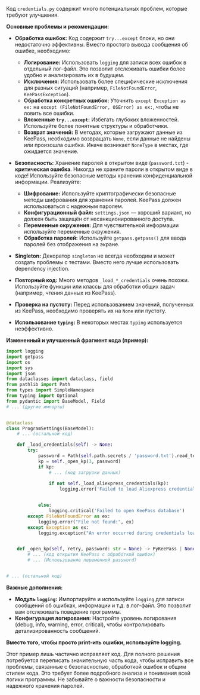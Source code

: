 Код `credentials.py` содержит много потенциальных проблем, которые требуют улучшения.

**Основные проблемы и рекомендации:**

* **Обработка ошибок:**  Код содержит `try...except` блоки, но они недостаточно эффективны. Вместо простого вывода сообщения об ошибке, необходимо:
    * **Логирование:**  Использовать `logging` для записи всех ошибок в отдельный лог-файл. Это позволит отслеживать ошибки более удобно и анализировать их в будущем.
    * **Исключения:**  Использовать более специфические исключения для разных ситуаций (например, `FileNotFoundError`, `KeePassException`).
    * **Обработка конкретных ошибок:**  Уточнить `except Exception as ex:` на `except (FileNotFoundError, OSError) as ex:`, чтобы не ловить все ошибки.
    * **Вложенные `try...except`:**  Избегать глубоких вложенностей. Используйте более понятные структуры и обработчики.
    * **Возврат значений:**  В методах, которые загружают данные из KeePass, необходимо возвращать `None`, если данные не найдены или произошла ошибка. Иначе возникает `NoneType` в местах, где ожидается значение.

* **Безопасность:**  Хранение паролей в открытом виде (`password.txt`)  - **критическая ошибка**. Никогда не храните пароли в открытом виде в коде! Используйте безопасные методы хранения конфиденциальной информации.  Реализуйте:
    * **Шифрование:**  Используйте криптографически безопасные методы шифрования для хранения паролей.  KeePass должен использоваться с надежным паролем.
    * **Конфигурационный файл:**  `settings.json` — хороший вариант, но должен быть защищён от несанкционированного доступа.
    * **Переменные окружения:**  Для чувствительной информации используйте переменные окружения.
    * **Обработка паролей:**  Используйте `getpass.getpass()` для ввода паролей без отображения на экране.

* **Singleton:**  Декоратор `singleton` не всегда необходим и может создать проблемы с тестами. Вместо него лучше использовать dependency injection.
* **Повторный код:**  Много методов `_load_*_credentials` очень похожи.  Используйте функции или классы для обработки общих задач (например, чтения данных из KeePass).
* **Проверка на пустоту:**  Перед использованием значений, полученных из KeePass, необходимо проверять их на `None` или пустоту.
* **Использование `typing`:** В некоторых местах `typing` используется неэффективно.


**Измененный и улучшенный фрагмент кода (пример):**

```python
import logging
import getpass
import os
import sys
import json
from dataclasses import dataclass, field
from pathlib import Path
from types import SimpleNamespace
from typing import Optional
from pydantic import BaseModel, Field
# ... (другие импорты)


@dataclass
class ProgramSettings(BaseModel):
    # ... (остальной код)

    def _load_credentials(self) -> None:
        try:
            password = Path(self.path.secrets / 'password.txt').read_text(encoding="utf-8") or None
            kp = self._open_kp(3, password)
            if kp:
                # ... (код загрузки данных)
                
                if not self._load_aliexpress_credentials(kp):
                    logging.error('Failed to load Aliexpress credentials')


            else:
                logging.critical('Failed to open KeePass database')
        except FileNotFoundError as ex:
            logging.error("File not found:", ex)  
        except Exception as ex:
            logging.exception("An error occurred during credentials loading.") 


    def _open_kp(self, retry, password: str = None) -> PyKeePass | None:
        # ... (код открытия KeePass с обработкой ошибок)
        # ... (Использование переменной password)


# ... (остальной код)

```

**Важные дополнения:**

* **Модуль `logging`:** Импортируйте и используйте `logging` для записи сообщений об ошибках, информации и т.д. в лог-файл.  Это позволит вам отслеживать поведение программы.
* **Конфигурация логирования:** Настройте уровень логирования (debug, info, warning, error, critical), чтобы контролировать детализированность сообщений.

**Вместо того, чтобы просто print-ить ошибки, используйте logging.**


Этот пример лишь частично исправляет код.  Для полного решения потребуется переписать значительную часть кода, чтобы исправить все проблемы, связанные с безопасностью, обработкой ошибок и общим стилем кода.  Это требует более подробного анализа и понимания всей логики программы. Не забывайте о важности безопасности и надежного хранения паролей.
